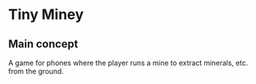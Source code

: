 # Tiny Miney

## Main concept

A game for phones where the player runs a mine to extract minerals, etc. from the ground.
